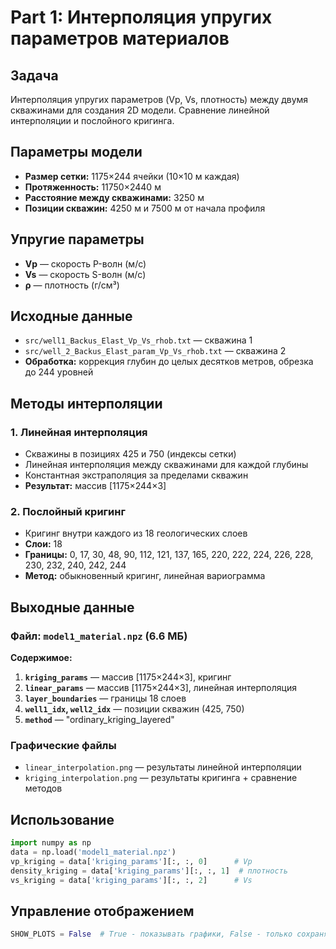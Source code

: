 # Part 1: Интерполяция упругих параметров материалов

## Задача
Интерполяция упругих параметров (Vp, Vs, плотность) между двумя скважинами для создания 2D модели. Сравнение линейной интерполяции и послойного кригинга.

## Параметры модели
- **Размер сетки:** 1175×244 ячейки (10×10 м каждая)
- **Протяженность:** 11750×2440 м
- **Расстояние между скважинами:** 3250 м
- **Позиции скважин:** 4250 м и 7500 м от начала профиля

## Упругие параметры
- **Vp** — скорость P-волн (м/с)
- **Vs** — скорость S-волн (м/с)  
- **ρ** — плотность (г/см³)

## Исходные данные
- `src/well1_Backus_Elast_Vp_Vs_rhob.txt` — скважина 1
- `src/well_2_Backus_Elast_param_Vp_Vs_rhob.txt` — скважина 2
- **Обработка:** коррекция глубин до целых десятков метров, обрезка до 244 уровней

## Методы интерполяции

### 1. Линейная интерполяция
- Скважины в позициях 425 и 750 (индексы сетки)
- Линейная интерполяция между скважинами для каждой глубины
- Константная экстраполяция за пределами скважин
- **Результат:** массив [1175×244×3]

### 2. Послойный кригинг
- Кригинг внутри каждого из 18 геологических слоев
- **Слои:** 18
- **Границы:** 0, 17, 30, 48, 90, 112, 121, 137, 165, 220, 222, 224, 226, 228, 230, 232, 240, 242, 244
- **Метод:** обыкновенный кригинг, линейная вариограмма

## Выходные данные

### Файл: `model1_material.npz` (6.6 МБ)

**Содержимое:**
1. **`kriging_params`** — массив [1175×244×3], кригинг
2. **`linear_params`** — массив [1175×244×3], линейная интерполяция
3. **`layer_boundaries`** — границы 18 слоев
4. **`well1_idx`, `well2_idx`** — позиции скважин (425, 750)
5. **`method`** — "ordinary_kriging_layered"

### Графические файлы
- `linear_interpolation.png` — результаты линейной интерполяции
- `kriging_interpolation.png` — результаты кригинга + сравнение методов

## Использование
```python
import numpy as np
data = np.load('model1_material.npz')
vp_kriging = data['kriging_params'][:, :, 0]      # Vp
density_kriging = data['kriging_params'][:, :, 1]  # плотность  
vs_kriging = data['kriging_params'][:, :, 2]      # Vs
```

## Управление отображением
```python
SHOW_PLOTS = False  # True - показывать графики, False - только сохранять
```
